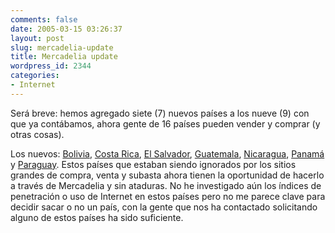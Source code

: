 ```yaml
---
comments: false
date: 2005-03-15 03:26:37
layout: post
slug: mercadelia-update
title: Mercadelia update
wordpress_id: 2344
categories:
- Internet
---
```


Será breve: hemos agregado siete (7) nuevos países a los nueve (9) con que ya contábamos, ahora gente de 16 países pueden vender y comprar (y otras cosas).





Los nuevos: [Bolivia](http://www.mercadelia.com/bo), [Costa Rica](http://www.mercadelia.com/cr), [El Salvador](http://www.mercadelia.com/sv), [Guatemala](http://www.mercadelia.com/gt), [Nicaragua](http://www.mercadelia.com/ni), [Panamá](http://www.mercadelia.com/pa) y [Paraguay](http://www.mercadelia.com/py). Estos países que estaban siendo ignorados por los sitios grandes de compra, venta y subasta  ahora tienen la oportunidad de hacerlo a través de Mercadelia y sin ataduras. No he investigado aún los índices de penetración o uso de Internet en estos países pero no me parece clave para decidir sacar o no un país, con la gente que nos ha contactado solicitando alguno de estos países ha sido suficiente.




 
